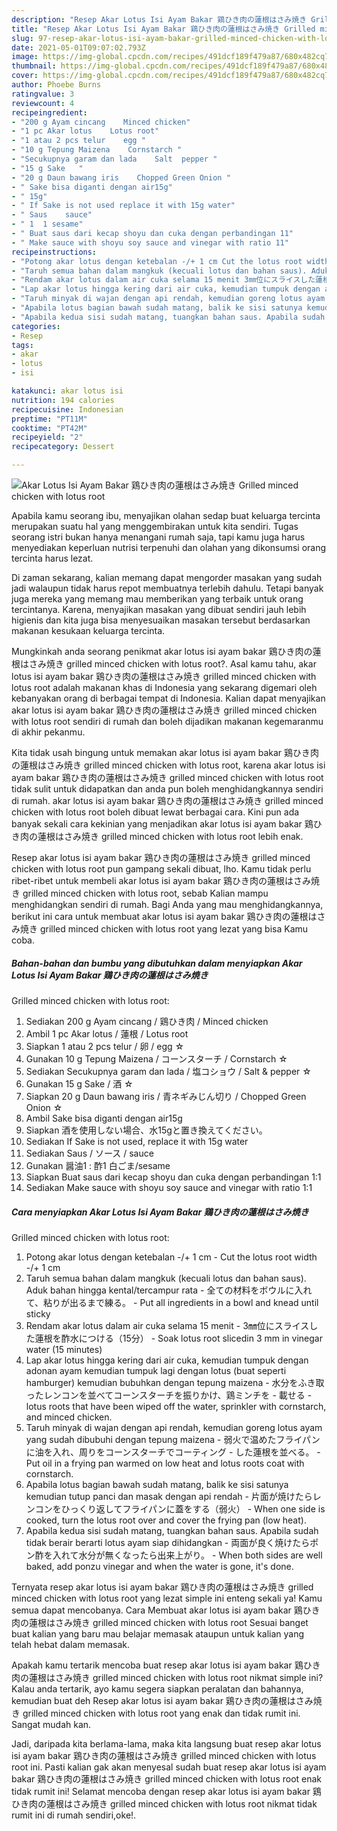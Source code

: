 ```yaml
---
description: "Resep Akar Lotus Isi Ayam Bakar 鶏ひき肉の蓮根はさみ焼き Grilled minced chicken with lotus root Sederhana Untuk Jualan"
title: "Resep Akar Lotus Isi Ayam Bakar 鶏ひき肉の蓮根はさみ焼き Grilled minced chicken with lotus root Sederhana Untuk Jualan"
slug: 97-resep-akar-lotus-isi-ayam-bakar-grilled-minced-chicken-with-lotus-root-sederhana-untuk-jualan
date: 2021-05-01T09:07:02.793Z
image: https://img-global.cpcdn.com/recipes/491dcf189f479a87/680x482cq70/akar-lotus-isi-ayam-bakar-鶏ひき肉の蓮根はさみ焼き-grilled-minced-chicken-with-lotus-root-foto-resep-utama.jpg
thumbnail: https://img-global.cpcdn.com/recipes/491dcf189f479a87/680x482cq70/akar-lotus-isi-ayam-bakar-鶏ひき肉の蓮根はさみ焼き-grilled-minced-chicken-with-lotus-root-foto-resep-utama.jpg
cover: https://img-global.cpcdn.com/recipes/491dcf189f479a87/680x482cq70/akar-lotus-isi-ayam-bakar-鶏ひき肉の蓮根はさみ焼き-grilled-minced-chicken-with-lotus-root-foto-resep-utama.jpg
author: Phoebe Burns
ratingvalue: 3
reviewcount: 4
recipeingredient:
- "200 g Ayam cincang    Minced chicken"
- "1 pc Akar lotus    Lotus root"
- "1 atau 2 pcs telur    egg "
- "10 g Tepung Maizena    Cornstarch "
- "Secukupnya garam dan lada    Salt  pepper "
- "15 g Sake   "
- "20 g Daun bawang iris    Chopped Green Onion "
- " Sake bisa diganti dengan air15g"
- " 15g"
- " If Sake is not used replace it with 15g water"
- " Saus    sauce"
- " 1  1 sesame"
- " Buat saus dari kecap shoyu dan cuka dengan perbandingan 11"
- " Make sauce with shoyu soy sauce and vinegar with ratio 11"
recipeinstructions:
- "Potong akar lotus dengan ketebalan -/+ 1 cm Cut the lotus root width -/+ 1 cm"
- "Taruh semua bahan dalam mangkuk (kecuali lotus dan bahan saus). Aduk bahan hingga kental/tercampur rata 全ての材料をボウルに入れて、粘りが出るまで練る。 Put all ingredients in a bowl and knead until sticky"
- "Rendam akar lotus dalam air cuka selama 15 menit 3㎜位にスライスした蓮根を酢水につける（15分） Soak lotus root sliced ​​in 3 mm in vinegar water (15 minutes)"
- "Lap akar lotus hingga kering dari air cuka, kemudian tumpuk dengan adonan ayam kemudian tumpuk lagi dengan lotus (buat seperti hamburger) kemudian bubuhkan dengan tepung maizena 水分をふき取ったレンコンを並べてコーンスターチを振りかけ、鶏ミンチを 載せる lotus roots that have been wiped off the water, sprinkler with cornstarch, and minced chicken."
- "Taruh minyak di wajan dengan api rendah, kemudian goreng lotus ayam yang sudah dibubuhi dengan tepung maizena 弱火で温めたフライパンに油を入れ、周りをコーンスターチでコーティング した蓮根を並べる。 Put oil in a frying pan warmed on low heat and lotus roots coat with cornstarch."
- "Apabila lotus bagian bawah sudah matang, balik ke sisi satunya kemudian tutup panci dan masak dengan api rendah 片面が焼けたらレンコンをひっくり返してフライパンに蓋をする（弱火） When one side is cooked, turn the lotus root over and cover the frying pan (low heat)."
- "Apabila kedua sisi sudah matang, tuangkan bahan saus. Apabila sudah tidak berair berarti lotus ayam siap dihidangkan 両面が良く焼けたらポン酢を入れて水分が無くなったら出来上がり。 When both sides are well baked, add ponzu vinegar and when the water is gone, it&#39;s done."
categories:
- Resep
tags:
- akar
- lotus
- isi

katakunci: akar lotus isi 
nutrition: 194 calories
recipecuisine: Indonesian
preptime: "PT11M"
cooktime: "PT42M"
recipeyield: "2"
recipecategory: Dessert

---
```



![Akar Lotus Isi Ayam Bakar 鶏ひき肉の蓮根はさみ焼き
Grilled minced chicken with lotus root](https://img-global.cpcdn.com/recipes/491dcf189f479a87/680x482cq70/akar-lotus-isi-ayam-bakar-鶏ひき肉の蓮根はさみ焼き-grilled-minced-chicken-with-lotus-root-foto-resep-utama.jpg)

Apabila kamu seorang ibu, menyajikan olahan sedap buat keluarga tercinta merupakan suatu hal yang menggembirakan untuk kita sendiri. Tugas seorang istri bukan hanya menangani rumah saja, tapi kamu juga harus menyediakan keperluan nutrisi terpenuhi dan olahan yang dikonsumsi orang tercinta harus lezat.

Di zaman  sekarang, kalian memang dapat mengorder masakan yang sudah jadi walaupun tidak harus repot membuatnya terlebih dahulu. Tetapi banyak juga mereka yang memang mau memberikan yang terbaik untuk orang tercintanya. Karena, menyajikan masakan yang dibuat sendiri jauh lebih higienis dan kita juga bisa menyesuaikan masakan tersebut berdasarkan makanan kesukaan keluarga tercinta. 



Mungkinkah anda seorang penikmat akar lotus isi ayam bakar 鶏ひき肉の蓮根はさみ焼き
grilled minced chicken with lotus root?. Asal kamu tahu, akar lotus isi ayam bakar 鶏ひき肉の蓮根はさみ焼き
grilled minced chicken with lotus root adalah makanan khas di Indonesia yang sekarang digemari oleh kebanyakan orang di berbagai tempat di Indonesia. Kalian dapat menyajikan akar lotus isi ayam bakar 鶏ひき肉の蓮根はさみ焼き
grilled minced chicken with lotus root sendiri di rumah dan boleh dijadikan makanan kegemaranmu di akhir pekanmu.

Kita tidak usah bingung untuk memakan akar lotus isi ayam bakar 鶏ひき肉の蓮根はさみ焼き
grilled minced chicken with lotus root, karena akar lotus isi ayam bakar 鶏ひき肉の蓮根はさみ焼き
grilled minced chicken with lotus root tidak sulit untuk didapatkan dan anda pun boleh menghidangkannya sendiri di rumah. akar lotus isi ayam bakar 鶏ひき肉の蓮根はさみ焼き
grilled minced chicken with lotus root boleh dibuat lewat berbagai cara. Kini pun ada banyak sekali cara kekinian yang menjadikan akar lotus isi ayam bakar 鶏ひき肉の蓮根はさみ焼き
grilled minced chicken with lotus root lebih enak.

Resep akar lotus isi ayam bakar 鶏ひき肉の蓮根はさみ焼き
grilled minced chicken with lotus root pun gampang sekali dibuat, lho. Kamu tidak perlu ribet-ribet untuk membeli akar lotus isi ayam bakar 鶏ひき肉の蓮根はさみ焼き
grilled minced chicken with lotus root, sebab Kalian mampu menghidangkan sendiri di rumah. Bagi Anda yang mau menghidangkannya, berikut ini cara untuk membuat akar lotus isi ayam bakar 鶏ひき肉の蓮根はさみ焼き
grilled minced chicken with lotus root yang lezat yang bisa Kamu coba.

<!--inarticleads1-->

##### Bahan-bahan dan bumbu yang dibutuhkan dalam menyiapkan Akar Lotus Isi Ayam Bakar 鶏ひき肉の蓮根はさみ焼き
Grilled minced chicken with lotus root:

1. Sediakan 200 g Ayam cincang / 鶏ひき肉 / Minced chicken
1. Ambil 1 pc Akar lotus / 蓮根 / Lotus root
1. Siapkan 1 atau 2 pcs telur / 卵 / egg ☆
1. Gunakan 10 g Tepung Maizena / コーンスターチ / Cornstarch ☆
1. Sediakan Secukupnya garam dan lada / 塩コショウ / Salt &amp; pepper ☆
1. Gunakan 15 g Sake / 酒 ☆
1. Siapkan 20 g Daun bawang iris / 青ネギみじん切り / Chopped Green Onion ☆
1. Ambil  Sake bisa diganti dengan air15g
1. Siapkan  酒を使用しない場合、水15gと置き換えてください。
1. Sediakan  If Sake is not used, replace it with 15g water
1. Sediakan  Saus / ソース / sauce
1. Gunakan  醤油1 : 酢1 白ごま/sesame
1. Siapkan  Buat saus dari kecap shoyu dan cuka dengan perbandingan 1:1
1. Sediakan  Make sauce with shoyu soy sauce and vinegar with ratio 1:1




<!--inarticleads2-->

##### Cara menyiapkan Akar Lotus Isi Ayam Bakar 鶏ひき肉の蓮根はさみ焼き
Grilled minced chicken with lotus root:

1. Potong akar lotus dengan ketebalan -/+ 1 cm - Cut the lotus root width -/+ 1 cm
1. Taruh semua bahan dalam mangkuk (kecuali lotus dan bahan saus). Aduk bahan hingga kental/tercampur rata - 全ての材料をボウルに入れて、粘りが出るまで練る。 - Put all ingredients in a bowl and knead until sticky
1. Rendam akar lotus dalam air cuka selama 15 menit - 3㎜位にスライスした蓮根を酢水につける（15分） - Soak lotus root sliced ​​in 3 mm in vinegar water (15 minutes)
1. Lap akar lotus hingga kering dari air cuka, kemudian tumpuk dengan adonan ayam kemudian tumpuk lagi dengan lotus (buat seperti hamburger) kemudian bubuhkan dengan tepung maizena - 水分をふき取ったレンコンを並べてコーンスターチを振りかけ、鶏ミンチを - 載せる - lotus roots that have been wiped off the water, sprinkler with cornstarch, and minced chicken.
1. Taruh minyak di wajan dengan api rendah, kemudian goreng lotus ayam yang sudah dibubuhi dengan tepung maizena - 弱火で温めたフライパンに油を入れ、周りをコーンスターチでコーティング - した蓮根を並べる。 - Put oil in a frying pan warmed on low heat and lotus roots coat with cornstarch.
1. Apabila lotus bagian bawah sudah matang, balik ke sisi satunya kemudian tutup panci dan masak dengan api rendah - 片面が焼けたらレンコンをひっくり返してフライパンに蓋をする（弱火） - When one side is cooked, turn the lotus root over and cover the frying pan (low heat).
1. Apabila kedua sisi sudah matang, tuangkan bahan saus. Apabila sudah tidak berair berarti lotus ayam siap dihidangkan - 両面が良く焼けたらポン酢を入れて水分が無くなったら出来上がり。 - When both sides are well baked, add ponzu vinegar and when the water is gone, it&#39;s done.




Ternyata resep akar lotus isi ayam bakar 鶏ひき肉の蓮根はさみ焼き
grilled minced chicken with lotus root yang lezat simple ini enteng sekali ya! Kamu semua dapat mencobanya. Cara Membuat akar lotus isi ayam bakar 鶏ひき肉の蓮根はさみ焼き
grilled minced chicken with lotus root Sesuai banget buat kalian yang baru mau belajar memasak ataupun untuk kalian yang telah hebat dalam memasak.

Apakah kamu tertarik mencoba buat resep akar lotus isi ayam bakar 鶏ひき肉の蓮根はさみ焼き
grilled minced chicken with lotus root nikmat simple ini? Kalau anda tertarik, ayo kamu segera siapkan peralatan dan bahannya, kemudian buat deh Resep akar lotus isi ayam bakar 鶏ひき肉の蓮根はさみ焼き
grilled minced chicken with lotus root yang enak dan tidak rumit ini. Sangat mudah kan. 

Jadi, daripada kita berlama-lama, maka kita langsung buat resep akar lotus isi ayam bakar 鶏ひき肉の蓮根はさみ焼き
grilled minced chicken with lotus root ini. Pasti kalian gak akan menyesal sudah buat resep akar lotus isi ayam bakar 鶏ひき肉の蓮根はさみ焼き
grilled minced chicken with lotus root enak tidak rumit ini! Selamat mencoba dengan resep akar lotus isi ayam bakar 鶏ひき肉の蓮根はさみ焼き
grilled minced chicken with lotus root nikmat tidak rumit ini di rumah sendiri,oke!.


